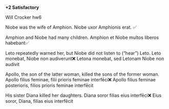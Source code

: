 **+2 Satisfactory**

Will Crocker hw6

Niobe was the wife of Amphion.
Niobe uxor Amphionis erat. ✅

Amphion and Niobe had many children.
Amphion et Niobe multos liberos habebant✅

Leto repeatedly warned her, but Niobe did not listen to (“hear”) Leto.
Leto monebat, Niobe non audiverunt❌
Letona monebat, sed Letonam Niobe non audivit

Apollo, the son of the latter woman, killed the sons of the former woman.
Apollo filius feminae, filii prioris feminae interfēci❌
Apollo filius feminae posterioris, filios prioris feminae interfēcit

His sister Diana killed her daughters.
Diana soror filias eius interfēci❌
Eius soror, Diana, filias eius interfēcit
